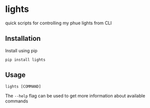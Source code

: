 # lights
quick scripts for controlling my phue lights from CLI

## Installation

Install using pip 

```
pip install lights
```

## Usage

```
lights [COMMAND]
```

The `--help` flag can be used to get more information about available commands